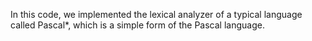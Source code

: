 In this code, we implemented the lexical analyzer of a typical language called Pascal*, which is a simple form of the Pascal language.